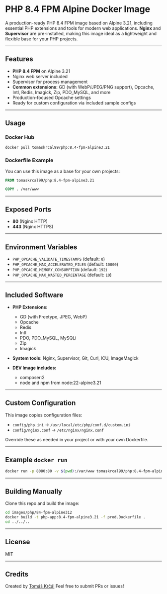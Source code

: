 # PHP 8.4 FPM Alpine Docker Image

A production-ready PHP 8.4 FPM image based on Alpine 3.21, including essential PHP extensions and tools for modern web applications. **Nginx** and **Supervisor** are pre-installed, making this image ideal as a lightweight and flexible base for your PHP projects.

---

## Features

* **PHP 8.4 FPM** on Alpine 3.21
* Nginx web server included
* Supervisor for process management
* **Common extensions:** GD (with WebP/JPEG/PNG support), Opcache, Intl, Redis, Imagick, Zip, PDO\_MySQL, and more
* Production-focused Opcache settings
* Ready for custom configuration via included sample configs

---

## Usage

### **Docker Hub**

```sh
docker pull tomaskrcal99/php:8.4-fpm-alpine3.21
```

### **Dockerfile Example**

You can use this image as a base for your own projects:

```dockerfile
FROM tomaskrcal99/php:8.4-fpm-alpine3.21

COPY . /var/www
```

---

## Exposed Ports

* **80** (Nginx HTTP)
* **443** (Nginx HTTPS)

---

## Environment Variables

* `PHP_OPCACHE_VALIDATE_TIMESTAMPS` (default: `0`)
* `PHP_OPCACHE_MAX_ACCELERATED_FILES` (default: `10000`)
* `PHP_OPCACHE_MEMORY_CONSUMPTION` (default: `192`)
* `PHP_OPCACHE_MAX_WASTED_PERCENTAGE` (default: `10`)

---

## Included Software

* **PHP Extensions:**

  * GD (with Freetype, JPEG, WebP)
  * Opcache
  * Redis
  * Intl
  * PDO, PDO\_MySQL, MySQLi
  * Zip
  * Imagick
* **System tools:** Nginx, Supervisor, Git, Curl, ICU, ImageMagick

* **DEV Image includes:**
  * composer:2
  * node and npm from node:22-alpine3.21
---

## Custom Configuration

This image copies configuration files:

* `config/php.ini` → `/usr/local/etc/php/conf.d/custom.ini`
* `config/nginx.conf` → `/etc/nginx/nginx.conf`

Override these as needed in your project or with your own Dockerfile.

---

## Example `docker run`

```sh
docker run -p 8080:80 -v $(pwd):/var/www tomaskrcal99/php:8.4-fpm-alpine3.21
```

---

## Building Manually

Clone this repo and build the image:

```sh
cd images/php/84-fpm-alpine312
docker build -t php-app:8.4-fpm-alpine3.21 -f prod.Dockerfile .
cd ../../..
```

---

## License

MIT

---

## Credits

Created by [Tomáš Krčál](https://github.com/tomaskrcal99)
Feel free to submit PRs or issues!
